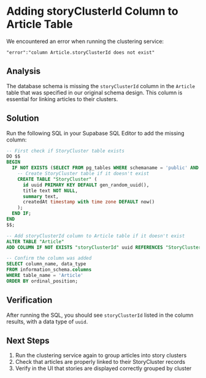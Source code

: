 # Adding storyClusterId Column to Article Table

We encountered an error when running the clustering service:
```
"error":"column Article.storyClusterId does not exist"
```

## Analysis

The database schema is missing the `storyClusterId` column in the `Article` table that was specified in our original schema design. This column is essential for linking articles to their clusters.

## Solution

Run the following SQL in your Supabase SQL Editor to add the missing column:

```sql
-- First check if StoryCluster table exists
DO $$ 
BEGIN
  IF NOT EXISTS (SELECT FROM pg_tables WHERE schemaname = 'public' AND tablename = 'StoryCluster') THEN
    -- Create StoryCluster table if it doesn't exist
    CREATE TABLE "StoryCluster" (
      id uuid PRIMARY KEY DEFAULT gen_random_uuid(),
      title text NOT NULL,
      summary text,
      createdAt timestamp with time zone DEFAULT now()
    );
  END IF;
END
$$;

-- Add storyClusterId column to Article table if it doesn't exist
ALTER TABLE "Article"
ADD COLUMN IF NOT EXISTS "storyClusterId" uuid REFERENCES "StoryCluster"(id);

-- Confirm the column was added
SELECT column_name, data_type 
FROM information_schema.columns 
WHERE table_name = 'Article' 
ORDER BY ordinal_position;
```

## Verification

After running the SQL, you should see `storyClusterId` listed in the column results, with a data type of `uuid`.

## Next Steps

1. Run the clustering service again to group articles into story clusters
2. Check that articles are properly linked to their StoryCluster records
3. Verify in the UI that stories are displayed correctly grouped by cluster 
